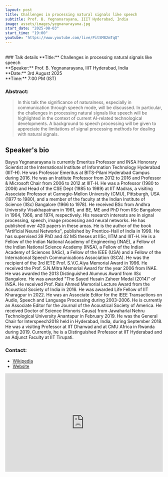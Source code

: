 ```yaml
---
layout: post
title: Challenges in processing natural signals like speech
subtitle: Prof. B. Yegnanarayana, IIIT Hyderabad, India
image: assets/images/yegnanarayana.jpg
start_date: "2025-08-03"
start_time: "19:00"
youtube: "https://www.youtube.com/live/PitSM82mTqQ"
---
```


<br>
### Talk details
**Title:** Challenges in processing natural signals like speech <br/>
**Speaker:** Prof. B. Yegnanarayana, IIIT Hyderabad, India
<br/>
**Date:** 3rd August 2025<br/>
**Time:** 7:00 PM (IST)

### Abstract: 
>In this talk the significance of naturalness, especially in communication through speech mode, will be discussed. In particular, the challenges in processing natural signals like speech will be highlighted in the context of current AI-related technological developments. A background to speech processing will be given to appreciate the limitations of signal processing methods for dealing with natural signals.

## Speaker's bio
Bayya Yegnanarayana is currently Emeritus Professor and INSA Honorary Scientist at the International Institute of Information Technology Hyderabad (IIIT-H). He was Professor Emeritus at BITS-Pilani Hyderabad Campus during 2016. He was an Institute Professor from 2012 to 2016 and Professor & Microsoft Chair from 2006 to 2012 at IIIT-H. He was a Professor (1980 to 2006) and Head of the CSE Dept (1985 to 1989) at IIT Madras, a visiting Associate Professor at Carnegie-Mellon University (CMU), Pittsburgh, USA (1977 to 1980), and a member of the faculty at the Indian Institute of Science (IISc) Bangalore (1966 to 1978). He received BSc from Andhra University Visakhapatnam in 1961, and BE, ME and PhD from IISc Bangalore in 1964, 1966, and 1974, respectively. His research interests are in signal processing, speech, image processing and neural networks. He has published over 420 papers in these areas. He is the author of the book "Artificial Neural Networks", published by Prentice-Hall of India in 1999. He has supervised 39 PhD and 42 MS theses at IISc, IITM and IIIT-H. He is a Fellow of the Indian National Academy of Engineering (INAE), a Fellow of the Indian National Science Academy (INSA), a Fellow of the Indian Academy of Sciences (IASc), a Fellow of the IEEE (USA) and a Fellow of the International Speech Communications Association (ISCA). He was the recipient of the 3rd IETE Prof. S.V.C.Aiya Memorial Award in 1996. He received the Prof. S.N.Mitra Memorial Award for the year 2006 from INAE. He was awarded the 2013 Distinguished Alumnus Award from IISc Bangalore. He was awarded "The Sayed Husain Zaheer Medal (2014)" of INSA. He received Prof. Rais Ahmed Memorial Lecture Award from the Acoustical Society of India in 2016. He was awarded Life Fellow of IIT Kharagpur in 2022. He was an Associate Editor for the IEEE Transactions on Audio, Speech and Language Processing during 2003-2006. He is currently an Associate Editor for the Journal of the Acoustical Society of America. He received Doctor of Science (Honoris Causa) from Jawaharlal Nehru Technological University Anantapur in February 2019. He was the General Chair for Interspeech2018 held in Hyderabad, India, during September 2018.  He was a visiting Professor at IIT Dharwad and at CMU Africa in Rwanda during 2019. Currently, he is a Distinguished Professor at IIT Hyderabad and an Adjunct Faculty at IIT Tirupati.


### Contact: 
- [Wikipedia](https://en.wikipedia.org/wiki/Bayya_Yegnanarayana)
- [Website](http://speech.iiit.ac.in/index.php?option=com_jresearch&view=member&task=show&id=1&Itemid=59)

<iframe width="100%" height="315" src="https://www.youtube.com/embed/PitSM82mTqQ?si=_hNHkcBGiX3idaC9" title="YouTube video player" frameborder="0" allow="accelerometer; autoplay; clipboard-write; encrypted-media; gyroscope; picture-in-picture; web-share" referrerpolicy="strict-origin-when-cross-origin" allowfullscreen></iframe>